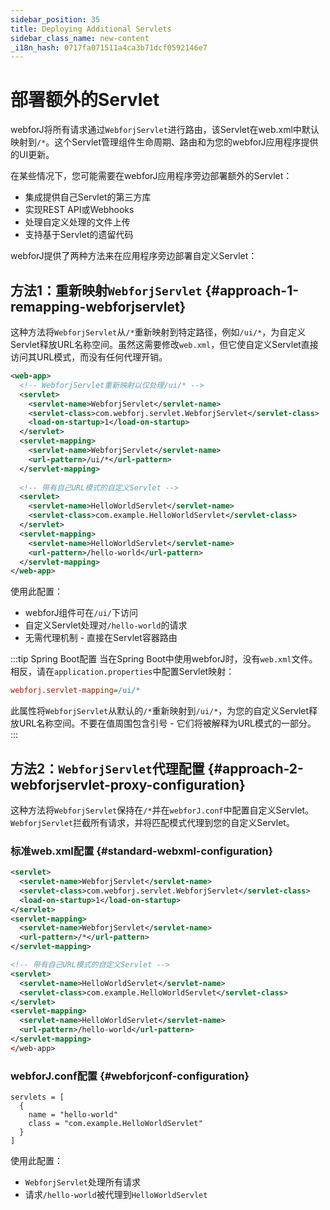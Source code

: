 ```yaml
---
sidebar_position: 35
title: Deploying Additional Servlets
sidebar_class_name: new-content
_i18n_hash: 0717fa071511a4ca3b71dcf0592146e7
---
```

<!-- vale off -->
# 部署额外的Servlet <DocChip chip='since' label='25.02' />
<!-- vale on -->

webforJ将所有请求通过`WebforjServlet`进行路由，该Servlet在web.xml中默认映射到`/*`。这个Servlet管理组件生命周期、路由和为您的webforJ应用程序提供的UI更新。

在某些情况下，您可能需要在webforJ应用程序旁边部署额外的Servlet：
- 集成提供自己Servlet的第三方库
- 实现REST API或Webhooks
- 处理自定义处理的文件上传
- 支持基于Servlet的遗留代码

webforJ提供了两种方法来在应用程序旁边部署自定义Servlet：

## 方法1：重新映射`WebforjServlet` {#approach-1-remapping-webforjservlet}

这种方法将`WebforjServlet`从`/*`重新映射到特定路径，例如`/ui/*`，为自定义Servlet释放URL名称空间。虽然这需要修改`web.xml`，但它使自定义Servlet直接访问其URL模式，而没有任何代理开销。

```xml
<web-app>
  <!-- WebforjServlet重新映射以仅处理/ui/* -->
  <servlet>
    <servlet-name>WebforjServlet</servlet-name>
    <servlet-class>com.webforj.servlet.WebforjServlet</servlet-class>
    <load-on-startup>1</load-on-startup>
  </servlet>
  <servlet-mapping>
    <servlet-name>WebforjServlet</servlet-name>
    <url-pattern>/ui/*</url-pattern>
  </servlet-mapping>
  
  <!-- 带有自己URL模式的自定义Servlet -->
  <servlet>
    <servlet-name>HelloWorldServlet</servlet-name>
    <servlet-class>com.example.HelloWorldServlet</servlet-class>
  </servlet>
  <servlet-mapping>
    <servlet-name>HelloWorldServlet</servlet-name>
    <url-pattern>/hello-world</url-pattern>
  </servlet-mapping>
</web-app>
```

使用此配置：
- webforJ组件可在`/ui/`下访问
- 自定义Servlet处理对`/hello-world`的请求
- 无需代理机制 - 直接在Servlet容器路由

:::tip Spring Boot配置
当在Spring Boot中使用webforJ时，没有`web.xml`文件。相反，请在`application.properties`中配置Servlet映射：

```Ini
webforj.servlet-mapping=/ui/*
```

此属性将`WebforjServlet`从默认的`/*`重新映射到`/ui/*`，为您的自定义Servlet释放URL名称空间。不要在值周围包含引号 - 它们将被解释为URL模式的一部分。
:::

## 方法2：`WebforjServlet`代理配置 {#approach-2-webforjservlet-proxy-configuration}

这种方法将`WebforjServlet`保持在`/*`并在`webforJ.conf`中配置自定义Servlet。`WebforjServlet`拦截所有请求，并将匹配模式代理到您的自定义Servlet。

### 标准web.xml配置 {#standard-webxml-configuration}

```xml
<servlet>
  <servlet-name>WebforjServlet</servlet-name>
  <servlet-class>com.webforj.servlet.WebforjServlet</servlet-class>
  <load-on-startup>1</load-on-startup>
</servlet>
<servlet-mapping>
  <servlet-name>WebforjServlet</servlet-name>
  <url-pattern>/*</url-pattern>
</servlet-mapping>

<!-- 带有自己URL模式的自定义Servlet -->
<servlet>
  <servlet-name>HelloWorldServlet</servlet-name>
  <servlet-class>com.example.HelloWorldServlet</servlet-class>
</servlet>
<servlet-mapping>
  <servlet-name>HelloWorldServlet</servlet-name>
  <url-pattern>/hello-world</url-pattern>
</servlet-mapping>
</web-app>
```

### webforJ.conf配置 {#webforjconf-configuration}

```hocon
servlets = [
  {
    name = "hello-world"
    class = "com.example.HelloWorldServlet"
  }
]
```

使用此配置：
- `WebforjServlet`处理所有请求
- 请求`/hello-world`被代理到`HelloWorldServlet`
